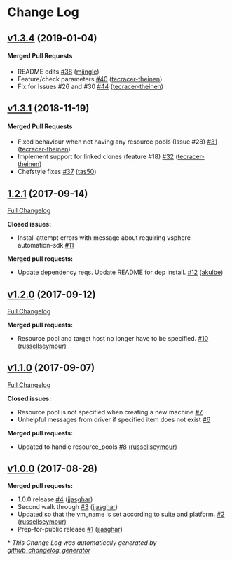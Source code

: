 # Change Log

<!-- latest_release -->
<!-- latest_release -->
<!-- release_rollup -->
<!-- release_rollup -->
<!-- latest_stable_release -->
## [v1.3.4](https://github.com/chef/kitchen-vcenter/tree/v1.3.4) (2019-01-04)

#### Merged Pull Requests
- README edits [#38](https://github.com/chef/kitchen-vcenter/pull/38) ([mjingle](https://github.com/mjingle))
- Feature/check parameters [#40](https://github.com/chef/kitchen-vcenter/pull/40) ([tecracer-theinen](https://github.com/tecracer-theinen))
- Fix for Issues #26 and #30 [#44](https://github.com/chef/kitchen-vcenter/pull/44) ([tecracer-theinen](https://github.com/tecracer-theinen))
<!-- latest_stable_release -->

## [v1.3.1](https://github.com/chef/kitchen-vcenter/tree/v1.3.1) (2018-11-19)

#### Merged Pull Requests
- Fixed behaviour when not having any resource pools (Issue #28) [#31](https://github.com/chef/kitchen-vcenter/pull/31) ([tecracer-theinen](https://github.com/tecracer-theinen))
- Implement support for linked clones (feature #18) [#32](https://github.com/chef/kitchen-vcenter/pull/32) ([tecracer-theinen](https://github.com/tecracer-theinen))
- Chefstyle fixes [#37](https://github.com/chef/kitchen-vcenter/pull/37) ([tas50](https://github.com/tas50))

## [1.2.1](https://github.com/chef/kitchen-vcenter/tree/1.2.1) (2017-09-14)
[Full Changelog](https://github.com/chef/kitchen-vcenter/compare/v1.2.0...1.2.1)

**Closed issues:**

- Install attempt errors with message about requiring vsphere-automation-sdk [\#11](https://github.com/chef/kitchen-vcenter/issues/11)

**Merged pull requests:**

- Update dependency reqs. Update README for dep install. [\#12](https://github.com/chef/kitchen-vcenter/pull/12) ([akulbe](https://github.com/akulbe))

## [v1.2.0](https://github.com/chef/kitchen-vcenter/tree/v1.2.0) (2017-09-12)
[Full Changelog](https://github.com/chef/kitchen-vcenter/compare/v1.1.0...v1.2.0)

**Merged pull requests:**

- Resource pool and target host no longer have to be specified. [\#10](https://github.com/chef/kitchen-vcenter/pull/10) ([russellseymour](https://github.com/russellseymour))

## [v1.1.0](https://github.com/chef/kitchen-vcenter/tree/v1.1.0) (2017-09-07)
[Full Changelog](https://github.com/chef/kitchen-vcenter/compare/v1.0.0...v1.1.0)

**Closed issues:**

- Resource pool is not specified when creating a new machine [\#7](https://github.com/chef/kitchen-vcenter/issues/7)
- Unhelpful messages from driver if specified item does not exist [\#6](https://github.com/chef/kitchen-vcenter/issues/6)

**Merged pull requests:**

- Updated to handle resource\_pools [\#8](https://github.com/chef/kitchen-vcenter/pull/8) ([russellseymour](https://github.com/russellseymour))

## [v1.0.0](https://github.com/chef/kitchen-vcenter/tree/v1.0.0) (2017-08-28)
**Merged pull requests:**

- 1.0.0 release [\#4](https://github.com/chef/kitchen-vcenter/pull/4) ([jjasghar](https://github.com/jjasghar))
- Second walk through [\#3](https://github.com/chef/kitchen-vcenter/pull/3) ([jjasghar](https://github.com/jjasghar))
- Updated so that the vm\_name is set according to suite and platform. [\#2](https://github.com/chef/kitchen-vcenter/pull/2) ([russellseymour](https://github.com/russellseymour))
- Prep-for-public release [\#1](https://github.com/chef/kitchen-vcenter/pull/1) ([jjasghar](https://github.com/jjasghar))



\* *This Change Log was automatically generated by [github_changelog_generator](https://github.com/skywinder/Github-Changelog-Generator)*